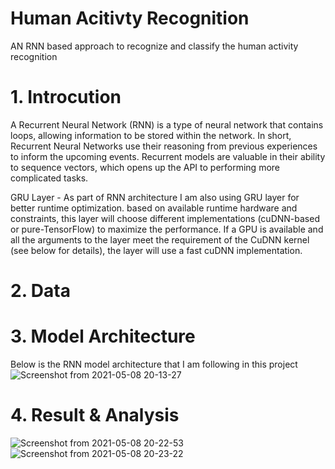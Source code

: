# Human Acitivty Recognition
AN RNN based approach to recognize and classify the human activity recognition

# 1. Introcution
A Recurrent Neural Network (RNN) is a type of neural network that contains loops, allowing information to be stored within the network. In short, Recurrent Neural Networks use their reasoning from previous experiences to inform the upcoming events. Recurrent models are valuable in their ability to sequence vectors, which opens up the API to performing more complicated tasks. 

GRU Layer - As part of RNN architecture I am also using GRU layer for better runtime optimization. based on available runtime hardware and constraints, this layer will choose different implementations (cuDNN-based or pure-TensorFlow) to maximize the performance. If a GPU is available and all the arguments to the layer meet the requirement of the CuDNN kernel (see below for details), the layer will use a fast cuDNN implementation.

# 2. Data

# 3. Model Architecture
Below is the RNN model architecture that I am following in this project
![Screenshot from 2021-05-08 20-13-27](https://user-images.githubusercontent.com/17639991/117543566-02b66900-b03b-11eb-8952-af92d8a1f90b.png)

# 4. Result & Analysis
![Screenshot from 2021-05-08 20-22-53](https://user-images.githubusercontent.com/17639991/117543607-33969e00-b03b-11eb-921d-df9383cbcaaa.png)
![Screenshot from 2021-05-08 20-23-22](https://user-images.githubusercontent.com/17639991/117543628-427d5080-b03b-11eb-9046-3a63d0adca37.png)

